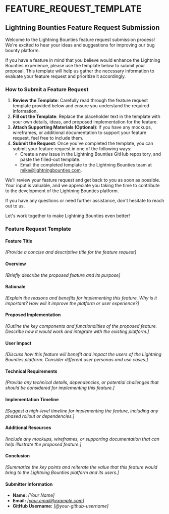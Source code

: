 # FEATURE\_REQUEST\_TEMPLATE

## Lightning Bounties Feature Request Submission

Welcome to the Lightning Bounties feature request submission process! We're excited to hear your ideas and suggestions for improving our bug bounty platform.

If you have a feature in mind that you believe would enhance the Lightning Bounties experience, please use the template below to submit your proposal. This template will help us gather the necessary information to evaluate your feature request and prioritize it accordingly.

### How to Submit a Feature Request

1. **Review the Template**: Carefully read through the feature request template provided below and ensure you understand the required information.
2. **Fill out the Template**: Replace the placeholder text in the template with your own details, ideas, and proposed implementation for the feature.
3. **Attach Supporting Materials (Optional)**: If you have any mockups, wireframes, or additional documentation to support your feature request, feel free to include them.
4. **Submit the Request**: Once you've completed the template, you can submit your feature request in one of the following ways:
   * Create a new issue in the Lightning Bounties GitHub repository, and paste the filled-out template.
   * Email the completed template to the Lightning Bounties team at [mike@lightningbounties.com](mailto:mike@lightningbounties.com).

We'll review your feature request and get back to you as soon as possible. Your input is valuable, and we appreciate you taking the time to contribute to the development of the Lightning Bounties platform.

If you have any questions or need further assistance, don't hesitate to reach out to us.

Let's work together to make Lightning Bounties even better!

### Feature Request Template

#### Feature Title

_\[Provide a concise and descriptive title for the feature request]_

#### Overview

_\[Briefly describe the proposed feature and its purpose]_

#### Rationale

_\[Explain the reasons and benefits for implementing this feature. Why is it important? How will it improve the platform or user experience?]_

#### Proposed Implementation

_\[Outline the key components and functionalities of the proposed feature. Describe how it would work and integrate with the existing platform.]_

#### User Impact

_\[Discuss how this feature will benefit and impact the users of the Lightning Bounties platform. Consider different user personas and use cases.]_

#### Technical Requirements

_\[Provide any technical details, dependencies, or potential challenges that should be considered for implementing this feature.]_

#### Implementation Timeline

_\[Suggest a high-level timeline for implementing the feature, including any phased rollout or dependencies.]_

#### Additional Resources

_\[Include any mockups, wireframes, or supporting documentation that can help illustrate the proposed feature.]_

#### Conclusion

_\[Summarize the key points and reiterate the value that this feature would bring to the Lightning Bounties platform and its users.]_

#### Submitter Information

* **Name:** _\[Your Name]_
* **Email:** _\[your.email@example.com]_
* **GitHub Username:** _\[@your-github-username]_
